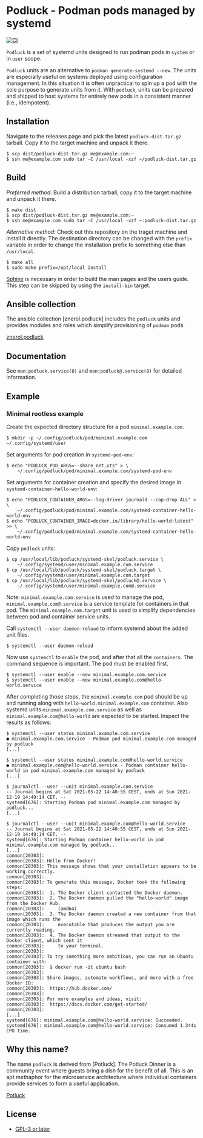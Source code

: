 # Podluck - Podman pods managed by systemd

[![CI](https://github.com/znerol/podluck/actions/workflows/ci.yml/badge.svg)](https://github.com/znerol/podluck/actions/workflows/ci.yml)

`Podluck` is a set of systemd units designed to run podman pods in `system` or
in `user` scope.

`Podluck` units are an alternative to `podman generate-systemd --new`. The units
are especially useful on systems deployed using configuration management. In
this situation it is often unpractical to spin up a pod with the sole purpose to
generate units from it. With `podluck`, units can be prepared and shipped to
host systems for entirely new pods in a consistent manner (i.e., idempotent).


## Installation

Navigate to the releases page and pick the latest `podluck-dist.tar.gz` tarball.
Copy it to the target machine and unpack it there.

    $ scp dist/podluck-dist.tar.gz me@example.com:~
    $ ssh me@example.com sudo tar -C /usr/local -xzf ~/podluck-dist.tar.gz


## Build

*Preferred method*: Build a distribution tarball, copy it to the target machine
and unpack it there.

    $ make dist
    $ scp dist/podluck-dist.tar.gz me@example.com:~
    $ ssh me@example.com sudo tar -C /usr/local -xzf ~:podluck-dist.tar.gz

*Alternative method*: Check out this repository on the traget machine and
install it directly. The destination directory can be changed with the `prefix`
variable in order to change the installation prefix to something else than
`/usr/local`.

    $ make all
    $ sudo make prefix=/opt/local install

[Sphinx] is necessary in order to build the man pages and the users guide. This
step can be skipped by using the `install-bin` target.

[Sphinx]: https://www.sphinx-doc.org/


## Ansible collection

The ansible collection [znerol.podluck] includes the `podluck` units and
provides modules and roles which simplify provisioning of `podman` pods.

[znerol.podluck](https://galaxy.ansible.com/znerol/podluck)

## Documentation

See `man:podluck.service(8)` and `man:podluck@.service(8)` for detailed
information.

## Example

### Minimal rootless example

Create the expected directory structure for a pod `minimal.example.com`.

    $ mkdir -p ~/.config/podluck/pod/minimal.example.com ~/.config/systemd/user

Set arguments for pod creation in `systemd-pod-env`:

    $ echo "PODLUCK_POD_ARGS=--share net,uts" > \
        ~/.config/podluck/pod/minimal.example.com/systemd-pod-env

Set arguments for container creation and specify the desired image in
`systemd-container-hello-world-env`:

    $ echo "PODLUCK_CONTAINER_ARGS=--log-driver journald --cap-drop ALL" > \
        ~/.config/podluck/pod/minimal.example.com/systemd-container-hello-world-env
    $ echo "PODLUCK_CONTAINER_IMAGE=docker.io/library/hello-world:latest" >> \
        ~/.config/podluck/pod/minimal.example.com/systemd-container-hello-world-env

Copy `podluck` units:

    $ cp /usr/local/lib/podluck/systemd-skel/podluck.service \
        ~/.config/systemd/user/minimal.example.com.service
    $ cp /usr/local/lib/podluck/systemd-skel/podluck.target \
        ~/.config/systemd/user/minimal.example.com.target
    $ cp /usr/local/lib/podluck/systemd-skel/podluck@.service \
        ~/.config/systemd/user/minimal.example.com@.service

Note: `minimal.example.com.service` is used to manage the pod,
`minimal.example.com@.service` is a service template for containers in that pod.
The `minimal.example.com.target` unit is used to simplify dependencies between
pod and container service units.

Call `systemctl --user daemon-reload` to inform systemd about the added unit
files.

    $ systemctl --user daemon-reload

Now use `systemctl` to `enable` the pod, and after that all the `containers`.
The command sequence is important. The pod must be enabled first.

    $ systemctl --user enable --now minimal.example.com.service
    $ systemctl --user enable --now minimal.example.com@hello-world.service

After completing those steps, the `minimal.example.com` pod should be up and
running along with `hello-world.minimal.example.com` container. Also systemd
units `minimal.example.com.service` as well as `minimal.example.com@hello-world`
are expected to be started. Inspect the results as follows:

```
$ systemctl --user status minimal.example.com.service
● minimal.example.com.service - Podman pod minimal.example.com managed by podluck
[...]

$ systemctl --user status minimal.example.com@hello-world.service
● minimal.example.com@hello-world.service - Podman container hello-world in pod minimal.example.com managed by podluck
[...]

$ journalctl --user --unit minimal.example.com.service
-- Journal begins at Sat 2021-05-22 14:40:55 CEST, ends at Sun 2021-12-19 14:49:14 CET. --
systemd[676]: Starting Podman pod minimal.example.com managed by podluck...
[...]

$ journalctl --user --unit minimal.example.com@hello-world.service
-- Journal begins at Sat 2021-05-22 14:40:55 CEST, ends at Sun 2021-12-19 14:49:14 CET. --
systemd[676]: Starting Podman container hello-world in pod minimal.example.com managed by podluck...
[...]
conmon[20303]:
conmon[20303]: Hello from Docker!
conmon[20303]: This message shows that your installation appears to be working correctly.
conmon[20303]:
conmon[20303]: To generate this message, Docker took the following steps:
conmon[20303]:  1. The Docker client contacted the Docker daemon.
conmon[20303]:  2. The Docker daemon pulled the "hello-world" image from the Docker Hub.
conmon[20303]:     (amd64)
conmon[20303]:  3. The Docker daemon created a new container from that image which runs the
conmon[20303]:     executable that produces the output you are currently reading.
conmon[20303]:  4. The Docker daemon streamed that output to the Docker client, which sent it
conmon[20303]:     to your terminal.
conmon[20303]:
conmon[20303]: To try something more ambitious, you can run an Ubuntu container with:
conmon[20303]:  $ docker run -it ubuntu bash
conmon[20303]:
conmon[20303]: Share images, automate workflows, and more with a free Docker ID:
conmon[20303]:  https://hub.docker.com/
conmon[20303]:
conmon[20303]: For more examples and ideas, visit:
conmon[20303]:  https://docs.docker.com/get-started/
conmon[20303]:
[...]
systemd[676]: minimal.example.com@hello-world.service: Succeeded.
systemd[676]: minimal.example.com@hello-world.service: Consumed 1.344s CPU time.
```

## Why this name?

The name `podluck` is derived from
[Potluck]. The Potluck Dinner is a
community event where guests bring a dish for the benefit of all. This is an apt
methaphor for the microservice architecture where individual containers provide
services to form a useful application.

[Potluck]([https://en.wikipedia.org/wiki/Potluck])

## License

* [GPL-3 or later](https://www.gnu.org/licenses/gpl-3.0.en.html)
